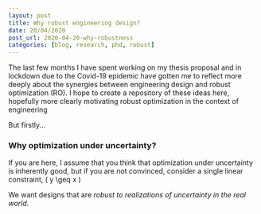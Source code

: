 ```yaml
---
layout: post
title: Why robust engineering design? 
date: 20/04/2020
post_url: 2020-04-20-why-robustness
categories: [blog, research, phd, robust]
---
```


The last few months I have spent working on my thesis proposal and in lockdown due to the 
Covid-19 epidemic have gotten me to reflect more deeply about the synergies between engineering
design and robust optimization (RO). I hope to create a repository of these ideas here, 
hopefully more clearly motivating robust optimization in the context of engineering

But firstly...

### Why optimization under uncertainty? 

If you are here, I assume that you think that optimization under uncertainty is inherently
good, but if you are not convinced, consider a single linear constraint, \( y \geq x \)

We want designs that are _robust to realizations of uncertainty in the real world_. 
